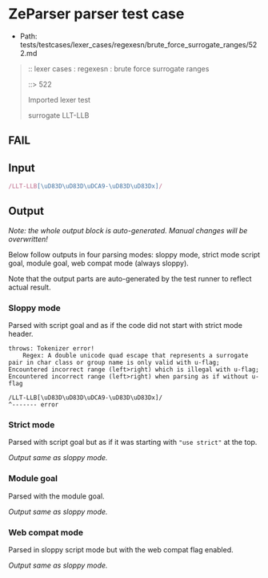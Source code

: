 # ZeParser parser test case

- Path: tests/testcases/lexer_cases/regexesn/brute_force_surrogate_ranges/522.md

> :: lexer cases : regexesn : brute force surrogate ranges
>
> ::> 522
>
> Imported lexer test
>
> surrogate LLT-LLB

## FAIL

## Input

`````js
/LLT-LLB[\uD83D\uD83D\uDCA9-\uD83D\uD83Dx]/
`````

## Output

_Note: the whole output block is auto-generated. Manual changes will be overwritten!_

Below follow outputs in four parsing modes: sloppy mode, strict mode script goal, module goal, web compat mode (always sloppy).

Note that the output parts are auto-generated by the test runner to reflect actual result.

### Sloppy mode

Parsed with script goal and as if the code did not start with strict mode header.

`````
throws: Tokenizer error!
    Regex: A double unicode quad escape that represents a surrogate pair in char class or group name is only valid with u-flag; Encountered incorrect range (left>right) which is illegal with u-flag; Encountered incorrect range (left>right) when parsing as if without u-flag

/LLT-LLB[\uD83D\uD83D\uDCA9-\uD83D\uD83Dx]/
^------- error
`````

### Strict mode

Parsed with script goal but as if it was starting with `"use strict"` at the top.

_Output same as sloppy mode._

### Module goal

Parsed with the module goal.

_Output same as sloppy mode._

### Web compat mode

Parsed in sloppy script mode but with the web compat flag enabled.

_Output same as sloppy mode._
